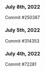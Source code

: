 ### July 8th, 2022

Commit #250387

### July 5th, 2022

Commit #314353


### July 4th, 2022

Commit #72281
